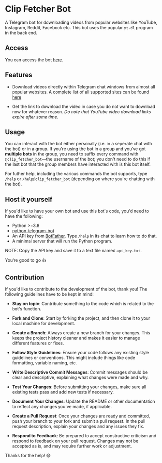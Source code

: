 # Clip Fetcher Bot

A Telegram bot for downloading videos from popular websites like YouTube, Instagram, Reddit, Facebook etc. This bot uses the popular `yt-dl` program
in the back end.

## Access
You can access the bot [here](https://t.me/clip_fetcher_bot).

## Features

- Download videos directly within Telegram chat windows from almost all popular websites. A complete list of all supported sites can be found [here](https://github.com/yt-dlp/yt-dlp/blob/master/supportedsites.md)

- Get the link to download the video in case you do not want to download now
for whatever reason. *Do note that YouTube video download links expire after
some time*.


## Usage

You can interact with the bot either personally (i.e. in a seperate chat with the bot) or in a group. If you're using the bot in a group and you've got **multiple bots** in the group, you need to suffix every command with `@clip_fetcher_bot`—the username of the bot; you don't need to do this if the last bot that the group members have interacted with is this bot itself.

For futher help, including the various commands the bot supports, type `/help` or `/help@clip_fetcher_bot` (depending on where you're chatting with the bot).

## Host it yourself
If you'd like to have your own bot and use this bot's code, you'd need to have the following:

- Python >=3.8
- [python-telegram-bot](https://github.com/python-telegram-bot/python-telegram-bot/)
- An API key from [BotFather](https://t.me/BotFather). Type `/help` in its chat to learn how to do that.
- A minimal server that will run the Python program.

NOTE: Copy the API key and save it to a text file named `api_key.txt`. 

You're good to go 👍

## Contribution
If you'd like to contribute to the development of the bot, thank you! The following guidelines have to be kept in mind:

- **Stay on topic**: Contribute something to the code which is related to the bot's function.

- **Fork and Clone**: Start by forking the project, and then clone it to your local machine for development.

- **Create a Branch**: Always create a new branch for your changes. This keeps the project history cleaner and makes it easier to manage different features or fixes.

- **Follow Style Guidelines**: Ensure your code follows any existing style guidelines or conventions. This might include things like code formatting, variable naming, etc.

- **Write Descriptive Commit Messages**: Commit messages should be clear and descriptive, explaining what changes were made and why.

- **Test Your Changes**: Before submitting your changes, make sure all existing tests pass and add new tests if necessary.

- **Document Your Changes**: Update the README or other documentation to reflect any changes you've made, if applicable.

- **Create a Pull Request**: Once your changes are ready and committed, push your branch to your fork and submit a pull request. In the pull request description, explain your changes and any issues they fix.

- **Respond to Feedback**: Be prepared to accept constructive criticism and respond to feedback on your pull request. Changes may not be accepted as is, and may require further work or adjustment.

Thanks for the help! 😄